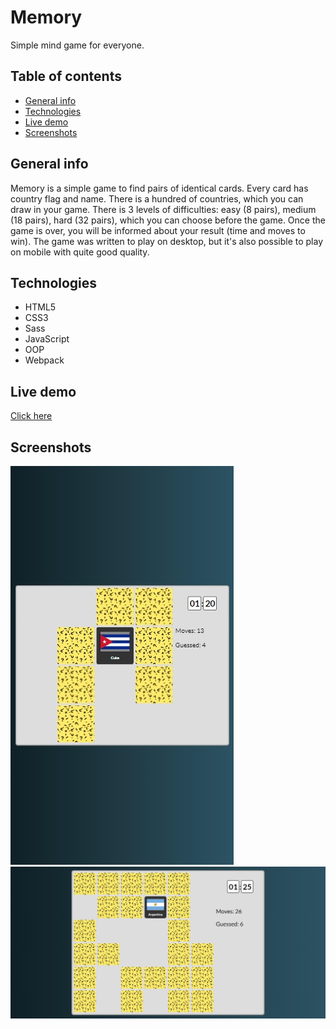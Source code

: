 # Memory
Simple mind game for everyone.

## Table of contents
* [General info](#general-info)
* [Technologies](#technologies)
* [Live demo](#live-demo)
* [Screenshots](#screenshots)

## General info
Memory is a simple game to find pairs of identical cards. Every card has country flag and name. There is a hundred of countries, which you can draw in your game. There is 3 levels of difficulties: easy (8 pairs), medium (18 pairs), hard (32 pairs), which you can choose before the game. Once the game is over, you will be informed about your result (time and moves to win). The game was written to play on desktop, but it's also possible to play on mobile with quite good quality.

## Technologies
* HTML5
* CSS3
* Sass
* JavaScript
* OOP
* Webpack

## Live demo
[Click here](https://www.mobbyschiller.com/)

## Screenshots
![](./public/screenshots/screenshot-mobile.jpg)
![](./public/screenshots/screenshot-desktop.jpg)